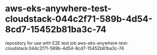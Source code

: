 # aws-eks-anywhere-test-cloudstack-044c2f71-589b-4d54-8cd7-15452b81ba3c-74
repository for use with E2E test job aws-eks-anywhere-test-cloudstack:044c2f71-589b-4d54-8cd7-15452b81ba3c-74
